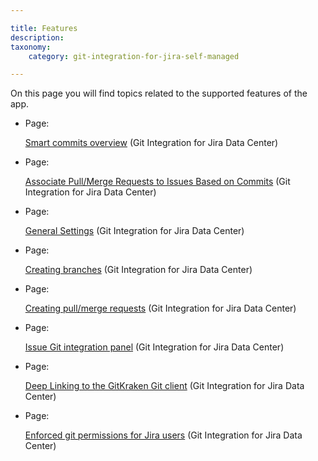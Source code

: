 ```yaml
---

title: Features
description:
taxonomy:
    category: git-integration-for-jira-self-managed

---
```

On this page you will find topics related to the supported features of the app.

*   Page:

    [Smart commits overview](/wiki/spaces/GIJDC/pages/109215851/Smart+commits+overview) (Git Integration for Jira Data Center)

*   Page:

    [Associate Pull/Merge Requests to Issues Based on Commits](/wiki/spaces/GIJDC/pages/966852625) (Git Integration for Jira Data Center)

*   Page:

    [General Settings](/wiki/spaces/GIJDC/pages/966852655/General+Settings) (Git Integration for Jira Data Center)

*   Page:

    [Creating branches](/wiki/spaces/GIJDC/pages/1932460323/Creating+branches) (Git Integration for Jira Data Center)

*   Page:

    [Creating pull/merge requests](/wiki/spaces/GIJDC/pages/1932460359) (Git Integration for Jira Data Center)

*   Page:

    [Issue Git integration panel](/wiki/spaces/GIJDC/pages/1932329305/Issue+Git+integration+panel) (Git Integration for Jira Data Center)

*   Page:

    [Deep Linking to the GitKraken Git client](/wiki/spaces/GIJDC/pages/1955430423/Deep+Linking+to+the+GitKraken+Git+client) (Git Integration for Jira Data Center)

*   Page:

    [Enforced git permissions for Jira users](/wiki/spaces/GIJDC/pages/2091810817/Enforced+git+permissions+for+Jira+users) (Git Integration for Jira Data Center)